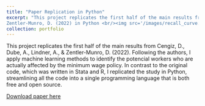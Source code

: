 ```yaml
---
title: "Paper Replication in Python"
excerpt: "This project replicates the first half of the main results from Cengiz, D., Dube, A., Lindner, A., &
Zentler-Munro, D. (2022) in Python <br/><img src='/images/recall_curve.png'>"
collection: portfolio
---
```


This project replicates the first half of the main results from Cengiz, D., Dube, A., Lindner, A., &
Zentler-Munro, D. (2022). Following the authors, I apply machine learning methods to identify the
potencial workers who are actually affected by the minimum wage policy. In contrast to the original
code, which was written in Stata and R, I replicated the study in Python, streamlining all the code
into a single programming language that is both free and open source.


[Download paper here](http://luciagomezll.github.io/files/replication_paper.pdf)
